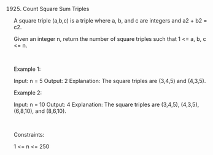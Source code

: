 1925. Count Square Sum Triples

A square triple (a,b,c) is a triple where a, b, and c are integers and a2 + b2 = c2.

Given an integer n, return the number of square triples such that 1 <= a, b, c <= n.

 

Example 1:

Input: n = 5
Output: 2
Explanation: The square triples are (3,4,5) and (4,3,5).


Example 2:

Input: n = 10
Output: 4
Explanation: The square triples are (3,4,5), (4,3,5), (6,8,10), and (8,6,10).


 

Constraints:

1 <= n <= 250
